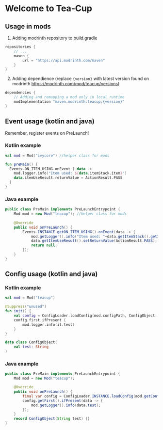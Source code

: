 # Welcome to Tea-Cup

## Usage in mods
1. Adding modrinth repository to build.gradle
```groovy
repositories {
    // ...
    maven {
        url = "https://api.modrinth.com/maven"
    }
}
```
2. Adding dependience (replace `{version}` with latest version found on modrinth <https://modrinth.com/mod/teacup/versions>)
```groovy
dependencies {
    // Adding and remapping a mod only in local runtime
    modImplementation "maven.modrinth:teacup:{version}"
}
```
## Event usage (kotlin and java)
Remember, register events on PreLaunch!

### Kotlin example
```kt
val mod = Mod("ivycore") //helper class for mods

fun preMain() {
  Events.ON_ITEM_USING.onEvent { data ->
    mod.logger.info("Item used: ${data.itemStack.item}")
    data.itemUseResult.returnValue = ActionResult.PASS
  }
}
```
### Java example
```java
public class PreMain implements PreLaunchEntrypoint {
    Mod mod = new Mod("teacup"); //helper class for mods
    
    @Override
    public void onPreLaunch() {
        Events.INSTANCE.getON_ITEM_USING().onEvent(data -> {
            mod.getLogger().info("Item used: "+data.getItemStack().getItem());
            data.getItemUseResult().setReturnValue(ActionResult.PASS);
            return null;
        });
    }
}
```
## Config usage (kotlin and java)

### Kotlin example
```kt
val mod = Mod("teacup")

@Suppress("unused")
fun init() {
    val config = ConfigLoader.loadConfig(mod.configPath, ConfigObject::class.java)
    config.first.ifPresent {
        mod.logger.info(it.test)
    }
}

data class ConfigObject(
    val test: String
)
```
### Java example
```java
public class PreMain implements PreLaunchEntrypoint {
    Mod mod = new Mod("teacup");

    @Override
    public void onPreLaunch() {
        final var config = ConfigLoader.INSTANCE.loadConfig(mod.getConfigPath(), ConfigObject.class);
        config.getFirst().ifPresent(data -> {
            mod.getLogger().info(data.test);
        });
    }
    record ConfigObject(String test) {}
}
```
